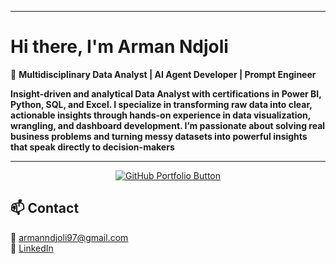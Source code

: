

---

#  Hi there, I'm Arman Ndjoli

🎯 **Multidisciplinary Data Analyst | AI Agent Developer | Prompt Engineer**

**Insight-driven and analytical Data Analyst with certifications in Power BI, Python, SQL, and Excel. I specialize in transforming raw data into clear, actionable insights through hands-on experience in data visualization, wrangling, and dashboard development. I’m passionate about solving real business problems and turning messy datasets into powerful insights that speak directly to decision-makers**

---

<p align="center">
  <a href="https://github.com/Ndjoli?tab=repositories" target="_blank">
    <img src="https://img.shields.io/badge/View%20Portfolio-%2312100E.svg?style=for-the-badge&logo=github&logoColor=white" alt="GitHub Portfolio Button"/>
  </a>
</p>

## 📫 Contact

📧 [armanndjoli97@gmail.com](mailto:armanndjoli97@gmail.com)  
🔗 [LinkedIn](https://www.linkedin.com/in/arman-ndjoli97)
